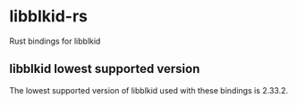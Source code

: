 # libblkid-rs
Rust bindings for libblkid

## libblkid lowest supported version
The lowest supported version of libblkid used with these bindings is 2.33.2.
